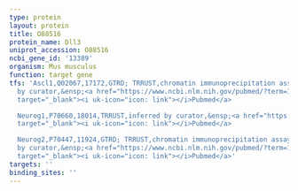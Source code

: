 ```yaml
---
type: protein
layout: protein
title: O88516
protein_name: Dll3
uniprot_accession: O88516
ncbi_gene_id: '13389'
organism: Mus musculus
function: target gene
tfs: 'Ascl1,Q02067,17172,GTRD; TRRUST,chromatin immunoprecipitation assay; inferred
  by curator,&ensp;<a href="https://www.ncbi.nlm.nih.gov/pubmed/?term=19389376%5Buid%5D"
  target="_blank"><i uk-icon="icon: link"></i>Pubmed</a>

  Neurog1,P70660,18014,TRRUST,inferred by curator,&ensp;<a href="https://www.ncbi.nlm.nih.gov/pubmed/?term=19389376%5Buid%5D"
  target="_blank"><i uk-icon="icon: link"></i>Pubmed</a>

  Neurog2,P70447,11924,GTRD; TRRUST,chromatin immunoprecipitation assay; inferred
  by curator,&ensp;<a href="https://www.ncbi.nlm.nih.gov/pubmed/?term=19389376%5Buid%5D"
  target="_blank"><i uk-icon="icon: link"></i>Pubmed</a>'
targets: ''
binding_sites: ''
---
```

